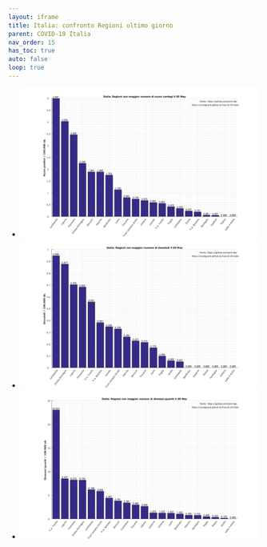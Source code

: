 ```yaml
---
layout: iframe
title: Italia: confronto Regioni ultimo giorno
parent: COVID-19 Italia
nav_order: 15
has_toc: true
auto: false
loop: true
---
```


* ![Italia casi giorno](img/regioni/ita_bestRegDay.PNG)
* ![Italia deceduti giorno](img/regioni/ita_bestRegDayDeceduti.PNG)
* ![Italia dimessi/guariti giorno](img/regioni/ita_bestRegDayDimessi.PNG)

